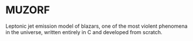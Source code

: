 # MUZORF
Leptonic jet emission model of blazars, one of the most violent phenomena in the universe, written entirely in C and developed from scratch. 
